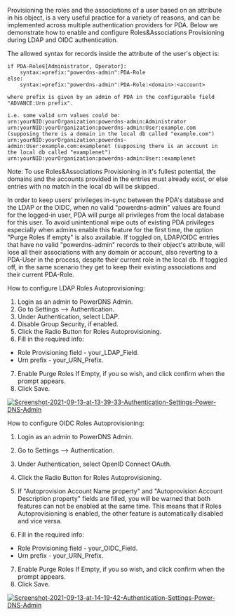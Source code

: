 Provisioning the roles and the associations of a user based on an attribute in his object, is a very useful practice for a variety of reasons, and can be implemented across multiple authentication providers for PDA. Below we demonstrate how to enable and configure Roles&Associations Provisioning during LDAP and OIDC authentication.

The allowed syntax for records inside the attribute of the user's object is:

```text.
if PDA-Role∈[Administrator, Operator]:
    syntax:=prefix:"powerdns-admin":PDA-Role
else:
    syntax:=prefix:"powerdns-admin":PDA-Role:<domain>:<account>

where prefix is given by an admin of PDA in the configurable field "ADVANCE:Urn prefix".

i.e. some valid urn values could be:
urn:yourNID:yourOrganization:powerdns-admin:Administrator
urn:yourNID:yourOrganization:powerdns-admin:User:example.com            (supposing there is a domain in the local db called "example.com")
urn:yourNID:yourOrganization:powerdns-admin:User:example.com:examplenet (supposing there is an account in the local db called "examplenet")
urn:yourNID:yourOrganization:powerdns-admin:User::examplenet 
```
Note: To use Roles&Associations Provisioning in it's fullest potential, the domains and the accounts provided in the entries must already exist, or else entries with no match in the local db will be skipped.

In order to keep users' privileges in-sync between the PDA's database and the LDAP or the OIDC,  when no valid "powerdns-admin" values are found for the logged-in user, PDA will purge all privileges from the local database for this user. To avoid unintentional wipe outs of existing PDA privileges especially when admins enable this feature for the first time, the option "Purge Roles if empty" is also available. If toggled on, LDAP/OIDC entries that have no valid "powerdns-admin" records to their object's attribute, will lose all their associations with any domain or account, also reverting to a PDA-User in the process, despite their current role in the local db. If toggled off, in the same scenario they get to keep their existing associations and their current PDA-Role. 

How to configure LDAP Roles Autoprovisioning:
1) Login as an admin to PowerDNS Admin.
2) Go to Settings --> Authentication.
3) Under Authentication, select LDAP.
4) Disable Group Security, if enabled.
5) Click the Radio Button for Roles Autoprovisioning.
6) Fill in the required info:

* Role Provisioning field - your_LDAP_Field.
* Urn prefix - your_URN_Prefix.

7) Enable Purge Roles If Empty, if you so wish, and click confirm when the prompt appears.
8) Click Save.

<a href="https://ibb.co/189yxmB"><img src="https://i.ibb.co/yW8vJQK/Screenshot-2021-09-13-at-13-39-33-Authentication-Settings-Power-DNS-Admin.png" alt="Screenshot-2021-09-13-at-13-39-33-Authentication-Settings-Power-DNS-Admin" border="0"></a>

How to configure OIDC Roles Autoprovisioning:
1) Login as an admin to PowerDNS Admin.
2) Go to Settings --> Authentication.
3) Under Authentication, select OpenID Connect OAuth.
4) Click the Radio Button for Roles Autoprovisioning.
5) If "Autoprovision Account Name property" and "Autoprovision Account Description property" fields are filled, you will be warned that both features can not be enabled at the same time. This means that if Roles Autoprovisioning is enabled, the other feature is automatically disabled and vice versa.

6) Fill in the required info:

* Role Provisioning field - your_OIDC_Field.
* Urn prefix - your_URN_Prefix.

7) Enable Purge Roles If Empty, if you so wish, and click confirm when the prompt appears.
8) Click Save.

<a href="https://imgbb.com/"><img src="https://i.ibb.co/SDkB2qw/Screenshot-2021-09-13-at-14-19-42-Authentication-Settings-Power-DNS-Admin.png" alt="Screenshot-2021-09-13-at-14-19-42-Authentication-Settings-Power-DNS-Admin" border="0"></a>
